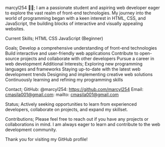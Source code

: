 marcyl254 🙋‍♂️;
I am a passionate student and aspiring web developer eager to explore the vast realm of front-end technologies. My journey into the world of programming began with a keen interest in HTML, CSS, and JavaScript, the building blocks of interactive and visually appealing websites.

Current Skills; 
HTML
CSS
JavaScript (Beginner)

Goals;
Develop a comprehensive understanding of front-end technologies
Build interactive and user-friendly web applications
Contribute to open-source projects and collaborate with other developers
Pursue a career in web development
Additional Interests;
Exploring new programming languages and frameworks
Staying up-to-date with the latest web development trends
Designing and implementing creative web solutions
Continuously learning and refining my programming skills

Contact;
GitHub: @marcyl254: https://github.com/marcyl254
Email: cmasila001@gmail.com: mailto: cmasila001@gmail.com

Status;
Actively seeking opportunities to learn from experienced developers, collaborate on projects, and expand my skillset.

Contributions;
Please feel free to reach out if you have any projects or collaborations in mind. I am always eager to learn and contribute to the web development community.

Thank you for visiting my GitHub profile!

